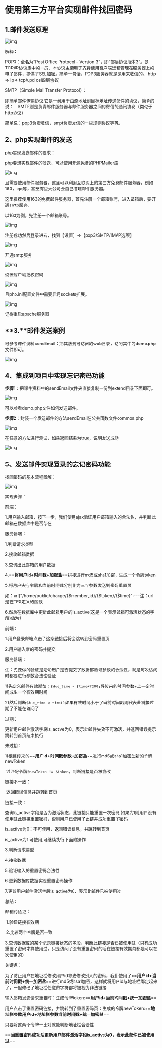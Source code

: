 # 使用第三方平台实现邮件找回密码

## 1.邮件发送原理

 

![img](file:///C:\Users\ADMINI~1\AppData\Local\Temp\ksohtml\wps227F.tmp.jpg) 

解释：

POP3：全名为“Post Office Protocol - Version 3”，即“邮局协议版本3”。是TCP/IP协议族中的一员，本协议主要用于支持使用客户端远程管理在服务器上的电子邮件，提供了SSL加密。简单一句话，POP3服务器就是是用来收信的。 http => ip=> tcp/upd  osi四层协议

 

SMTP（Simple Mail Transfer Protocol）：

即简单邮件传输协议,它是一组用于由源地址到目标地址传送邮件的协议，简单的说：　SMTP则是负责邮件服务器与邮件服务器之间的寄信的通讯协议（类似于http协议）

 

简单说：pop3负责收信，smpt负责发信的一些规则协议等等。

 

## 2、**php**实现邮件的发送

php实现发送邮件的要求：

php要想实现邮件的发送，可以使用开源免费的PHPMailer库

![img](file:///C:\Users\ADMINI~1\AppData\Local\Temp\ksohtml\wps2290.tmp.jpg) 

 

且需要使用邮件服务器，这里可以利用互联网上的第三方免费邮件服务器，例如 163， qq等，甚至有些大公司会自己搭建邮件服务器。

 

这里推荐使用163的免费邮件服务器，首先注册一个邮箱账号，进入邮箱后，要开通smtp服务。

 

以163为例，先注册一个邮箱账号。

![img](file:///C:\Users\ADMINI~1\AppData\Local\Temp\ksohtml\wps2291.tmp.jpg) 

 

注册成功然后登录进去，找到【设置】->【pop3/SMTP/IMAP选项】

![img](file:///C:\Users\ADMINI~1\AppData\Local\Temp\ksohtml\wps22A1.tmp.jpg) 

 

开通smtp服务

![img](file:///C:\Users\ADMINI~1\AppData\Local\Temp\ksohtml\wps22A2.tmp.jpg) 

 

设置客户端授权密码

![img](file:///C:\Users\ADMINI~1\AppData\Local\Temp\ksohtml\wps22A3.tmp.jpg) 

 

且php.ini配置文件中需要启用sockets扩展。

![img](file:///C:\Users\ADMINI~1\AppData\Local\Temp\ksohtml\wps22A4.tmp.jpg) 

记得重启apache服务器

## **3.**邮件发送案例

 

可参考课件资料sendEmail：把其放到可访问的web目录，访问其中的demo.php文件即可。

![img](file:///C:\Users\ADMINI~1\AppData\Local\Temp\ksohtml\wps22A5.tmp.jpg) 

 

## 4、**集成到项目中实现忘记密码功能**

**步骤1**：把课件资料中的sendEmail文件夹直接复制一份到extend目录下面即可。

![img](file:///C:\Users\ADMINI~1\AppData\Local\Temp\ksohtml\wps22C5.tmp.jpg) 

 

可以参看demo.php文件如何发送邮件。

 

**步骤2**：封装一个发送邮件的方法sendEmail在公共函数文件common.php

![img](file:///C:\Users\ADMINI~1\AppData\Local\Temp\ksohtml\wps22C6.tmp.jpg) 

在任意的方法进行测试，如果返回结果为true，说明发送成功

![img](file:///C:\Users\ADMINI~1\AppData\Local\Temp\ksohtml\wps22D7.tmp.jpg) 

 

 

## 5、**发送邮件实现登录的忘记密码功能**

找回密码的基本流程图解：

 

 

![img](file:///C:\Users\ADMINI~1\AppData\Local\Temp\ksohtml\wps22D8.tmp.jpg)

实现步骤：

前端：

1.用户输入邮箱，按下一步，我们使用ajax验证用户邮箱输入的合法性，并判断此邮箱在数据库中是否存在

服务器端：

1.判断请求类型

2.接收邮箱数据

3.查询出此邮箱的用户数据

4.==**将用户id+时间戳+加密盐**==拼接进行md5或sha1加密，生成一个令牌token

5.将用户尖与令牌和当前时间戳分别作为三个参数发送到密码重置页

如：url("/home/public/change/{$member_id}/{$token}/{$time}")---注：url是在TP5定义的函数

6.然后在数据库中更新此邮箱用户的is_active(这是一个表示邮箱可激活状态的字段)值为1

前端：

1.用户登录邮箱点击了这条链接后将会跳转到密码重置页

2.用户输入新的密码并提交

服务器端：

注：先要做的验证是无论用户是否提交了数据都验证参数的合法性，就是每次访问时都要进行参数合法性验证

1)先定义邮件有效期如：`$due_time = $time+7200;`将传来的时间参数+上一定时间成生一个有效期时间

2)然后判断`$due_time < time()`如果有效时间小于了当前时间戳则代表此链接过期了不能在访问了

过期：

​	更新用户邮件激活字段is_active为0，表示此邮件失效不可激活，并返回错误提示跳转到首页结束执行

未过期：

​	1)根据传来的==**用户id+时间戳参数+加密盐**==进行md5或sha1加密生新的令牌newToken 

​	2)匹配令牌`$newToken != $token`，判断链接是否被篡改

链接不一致：

​	返回错误信息并跳转到首页

链接一致：

​	查询is_active字段是否为激活状态，此链接只能重置一次密码,如果为1则用户没有使用过此链接重置密码，否则用户已使用了此链并成功重置了密码

is_active为0：不可使用，返回错误信息，并跳转到首页

is_active为1:可使用,可继续执行下面的操作

3.判断请求类型

4.接收数据

5.验证输入的重置密码合法性

6.更新数据库数据实现重置密码操作

7.更新用户邮件激活字段is_active为0，表示此邮件已被使用过



总结：

邮箱的验证：

​	1.验证链接有效期

​	2.比较两个令牌是否一致

​	3.查询数据库的某个记录链接状态的字段，判断此链接是否已被使用过（只有成功重置了密码才算使用过，只是访问了没有重置密码的话在链接有效期内都是可以在次使用的）

关键点：

为了防止用户在地址栏修改用户id导致修改别人的密码，我们使用了==**用户id+当前时间戳+统一加密盐**==进行md5或hsa1加密，这样就将用户id与地址栏绑定起来了，一但修改了地址栏任意的字符都将被视为非法链接

输入邮箱发送请求重置时：生成令牌token:==**用户id+当前时间戳+统一加密盐**==

用户点击了重置密码链接，并跳转到了重置密码页：生成的令牌newToken:==**地址栏参数用户id+地址栏参数当前时间戳+统一加密盐**==

只要将这两个令牌一比对就能判断地址栏合法性

==**当重置密码成功后更新用户邮件激活字段is_active为0，表示此邮件已被使用过**==

